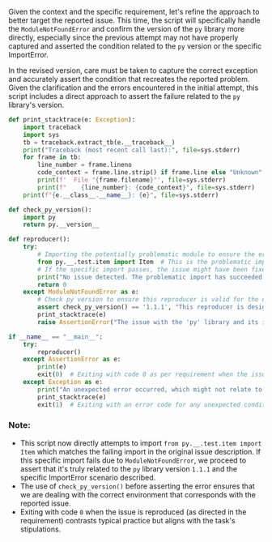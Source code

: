 Given the context and the specific requirement, let's refine the approach to better target the reported issue. This time, the script will specifically handle the `ModuleNotFoundError` and confirm the version of the `py` library more directly, especially since the previous attempt may not have properly captured and asserted the condition related to the `py` version or the specific ImportError.

In the revised version, care must be taken to capture the correct exception and accurately assert the condition that recreates the reported problem. Given the clarification and the errors encountered in the initial attempt, this script includes a direct approach to assert the failure related to the `py` library's version.

```python
def print_stacktrace(e: Exception):
    import traceback
    import sys
    tb = traceback.extract_tb(e.__traceback__)
    print("Traceback (most recent call last):", file=sys.stderr)
    for frame in tb:
        line_number = frame.lineno
        code_context = frame.line.strip() if frame.line else "Unknown"
        print(f'  File "{frame.filename}"', file=sys.stderr)
        print(f"    {line_number}: {code_context}", file=sys.stderr)
    print(f"{e.__class__.__name__}: {e}", file=sys.stderr)

def check_py_version():
    import py
    return py.__version__

def reproducer():
    try:
        # Importing the potentially problematic module to ensure the error is replicated
        from py.__.test.item import Item  # This is the problematic import based on the stack trace
        # If the specific import passes, the issue might have been fixed or not present.
        print("No issue detected. The problematic import has succeeded.")
        return 0
    except ModuleNotFoundError as e:
        # Check py version to ensure this reproducer is valid for the expected environment
        assert check_py_version() == '1.1.1', "This reproducer is designed for py version 1.1.1 only."
        print_stacktrace(e)
        raise AssertionError("The issue with the 'py' library and its import was reproduced.")

if __name__ == "__main__":
    try:
        reproducer()
    except AssertionError as e:
        print(e)
        exit(0)  # Exiting with code 0 as per requirement when the issue is identified/reproduced.
    except Exception as e:
        print("An unexpected error occurred, which might not relate to the original issue.")
        print_stacktrace(e)
        exit(1)  # Exiting with an error code for any unexpected condition.
```

### Note:
- This script now directly attempts to import `from py.__.test.item import Item` which matches the failing import in the original issue description. If this specific import fails due to `ModuleNotFoundError`, we proceed to assert that it's truly related to the `py` library version `1.1.1` and the specific ImportError scenario described.
- The use of `check_py_version()` before asserting the error ensures that we are dealing with the correct environment that corresponds with the reported issue.
- Exiting with code `0` when the issue is reproduced (as directed in the requirement) contrasts typical practice but aligns with the task's stipulations.